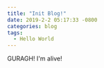 ```yaml
---
title: "Init Blog!"
date: 2019-2-2 05:17:33 -0800
categories: blog
tags:
  - Hello World
---
```

GURAGH!  I'm alive!
